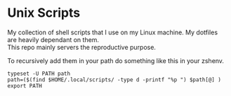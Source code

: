 # Unix Scripts

My collection of shell scripts that I use on my Linux machine. My dotfiles are heavily dependant on them.
<br>
This repo mainly servers the reproductive purpose.

To recursively add them in your path do something like this in your zshenv.

```
typeset -U PATH path
path=($(find $HOME/.local/scripts/ -type d -printf "%p ") $path[@] )
export PATH
```
